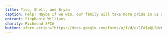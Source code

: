 ```yaml
---
title: Tico, Shell, and Bryan
caption: Help! Maybe if we win, our family will take more pride in us and clean our tank more often.
entrant: Stephanie Williams
charity: Richmond SPCA
button: <form action="https://docs.google.com/forms/u/1/d/e/1FAIpQLSdzUJXlkfiStgM9wHsdLnmQo1ncyQ-LC36fCKde7XZ6-dlDCw/formResponse" method="post"><div class="form-element"></div><span>Votes</span><input type="text" name="entry.676690044" required placeholder="$"></br><button type="submit" name="button">Cast Votes</button></form>
---
```

